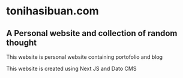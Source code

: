 # tonihasibuan.com
## A Personal website and collection of random thought

This website is personal website containing portofolio and blog 

This website is created using Next JS and Dato CMS
